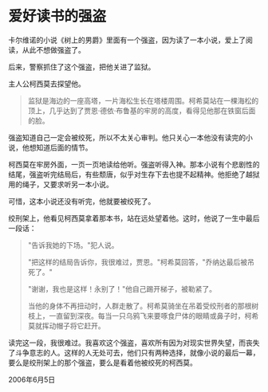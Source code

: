 # 爱好读书的强盗

卡尔维诺的小说《树上的男爵》里面有一个强盗，因为读了一本小说，爱上了阅读，从此不想做强盗了。

后来，警察抓住了这个强盗，把他关进了监狱。

主人公柯西莫去探望他。

> 监狱是海边的一座高塔，一片海松生长在塔楼周围。柯希莫站在一棵海松的顶上，几乎达到了贾恩·德依·布鲁基的牢房的高度，看得见他那在铁窗后面的脸。

强盗知道自己一定会被绞死，所以不太关心审判。他只关心一本他没有读完的小说，他想知道后面的情节。

柯西莫在牢房外面，一页一页地读给他听。强盗听得入神。那本小说有个悲剧性的结尾，强盗听完结局后，有些颓唐，似乎对生存下去也提不起精神。他拒绝了越狱用的绳子，又要求听另一本小说。

可惜，这本小说还没有听完，他就要被绞死了。

绞刑架上，他看见柯西莫拿着那本书，站在远处望着他。这时，他说了一生中最后一段话：

> "告诉我她的下场。"犯人说。 
> 
> "把这样的结局告诉你，我很难过，贾恩。"柯希莫回答，"乔纳达最后被吊死了。" 
> 
> "谢谢，我也是这样！永别了！"他自己踢开梯子，被勒紧了。 
> 
> 当他的身体不再扭动时，人群走散了。柯希莫骑坐在吊着受绞刑者的那根树枝上，一直留到深夜。每当一只乌鸦飞来要啄食尸体的眼睛或鼻子时，柯希莫就挥动帽子将它赶开。

读完这一段，我很难过。我喜欢这个强盗，喜欢所有因为对现实世界失望，而丧失了斗争意志的人。这样的人无处可去，他们只有两种选择，就像小说的最后一幕，要么是绞刑架上的那个强盗，要么是看着他被绞死的柯西莫。

2006年6月5日
